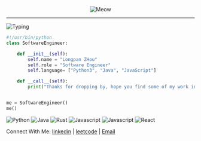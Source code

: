 <div style="text-align: center;">
    <img src="https://media1.tenor.com/m/Jc9jT66AJRwAAAAd/chipi-chipi-chapa-chapa.gif" alt="Meow" width="" />
</div>

---

![Typing](https://readme-typing-svg.demolab.com?pause=1000&color=000000&random=false&width=435&height=30&lines=Hi!+I+am+Longpan+Zhou.)
```python
#!/usr/bin/python
class SoftwareEngineer:

    def __init__(self):
        self.name = "Longpan ZHou"
        self.role = "Software Engineer"
        self.language= ["Python3", "Java", "JavaScript"]

    def __call__(self):
        print("Thanks for dropping by, hope you find some of my work interesting.")


me = SoftwareEngineer()
me()
```

![Python](https://img.shields.io/badge/Python-3776AB?style=for-the-badge&logo=python&logoColor=white) ![Java](https://img.shields.io/badge/Java-ED8B00?style=for-the-badge&logo=openjdk&logoColor=white) ![Rust](https://img.shields.io/badge/Rust-000000?style=for-the-badge&logo=rust&logoColor=white) ![Javascript](https://img.shields.io/badge/JavaScript-323330?style=for-the-badge&logo=javascript&logoColor=F7DF1E) ![Javascript](https://img.shields.io/badge/TypeScript-007ACC?style=for-the-badge&logo=typescript&logoColor=white) ![React](https://img.shields.io/badge/React-20232A?style=for-the-badge&logo=react&logoColor=61DAFB)

Connect With Me: [linkedin](https://www.linkedin.com/in/longpan-zhou/) | [leetcode](https://leetcode.com/longpanzhou/) | [Email](mailto:patrickzhoul123@gmail.com) 